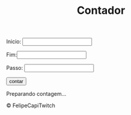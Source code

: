 <!DOCTYPE html>
<html lang="pt-BR">
<head>
    <meta charset="UTF-8">
    <meta http-equiv="X-UA-Compatible" content="IE=edge">
    <meta name="viewport" content="width=device-width, initial-scale=1.0">
    <link rel="stylesheet" href="estilo.css">
</head>
<body>
        <header>
                <h1>Contador</h1>
        </header>
        <section>
        <div>
        <p>Inicio: <input type="number" name="Inicio" id="txti"</p>
        <p>Fim:<input type="number" name="fim"  id="txtf"   </p>
        <p>Passo: <input type="number" name="passo" id="txtp" </p>
        <p> <input type="button" value="contar" onclick="contar()" </p>
        </div>
        <div id="res">
            Preparando contagem... 
        </div>
        </section>
        <footer>
            <p>&copy; FelipeCapiTwitch</p>
        </footer>
        
        
</body>
</html>
